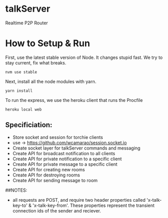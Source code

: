 # talkServer
Realtime P2P Router

# How to Setup & Run
First, use the latest stable version of Node.  It changes stupid fast.  We try to stay current, fix what breaks.

`nvm use stable`

Next, install all the node modules with yarn.

`yarn install`

To run the express, we use the heroku client that runs the Procfile

`heroku local web`

## Specificiation:
- Store socket and session for torchie clients
- use -> https://github.com/wcamarao/session.socket.io
- Create socket layer for talkServer commands and messaging
- Create API for broadcast notification to all clients
- Create API for private notification to a specific client
- Create API for private message to a specific client
- Create API for creating new rooms
- Create API for destroying rooms
- Create API for sending message to room

##NOTES:
- all requests are POST, and require two header properties called 'x-talk-key-to' & 'x-talk-key-from'. These properties represent the transient connection ids of the sender and reciever.
 
